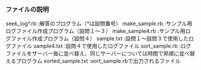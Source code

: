 ### ファイルの説明
seek_log*.rb      :解答のプログラム（*は設問番号）
make_sample.rb    :サンプル用ログファイル作成プログラム（設問１〜３）
make_sample4.rb   :サンプル用ログファイル作成プログラム（設問４）
sample.txt        :設問１〜設問３で使用したログファイル
sample4.txt       :設問４で使用したログファイル
sort_sample.rb    :ログファイルをサーバー毎に並べ替え、同じサーバーについては時間で昇順に並べ替えるプログラム
sorted_sample.txt :sort_sample.rbで出力されるファイル